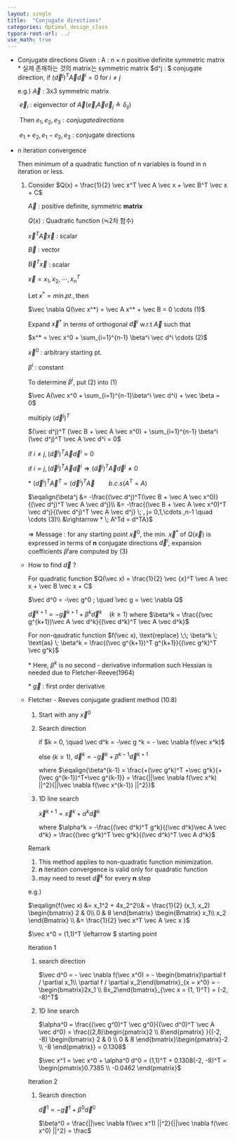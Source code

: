 ```yaml
---
layout: single
title:  "Conjugate directions"
categories: Optimal_design_class
typora-root-url: ../
use_math: true
---
```


- Conjugate directions
  Given : A : $n \times n$ positive definite symmetric matrix
  &#42; 실제 존재하는 것의 matrix는 symmetric matrix
  $d^j : $ conjugate direction, if $(\vec d^j)^T \vec A \vec d^i = 0 \; \text{for} \; i \neq j$

  e.g.)  $\vec A$ : 3x3 symmetric matrix

  ​	$\vec e_i$ : eigenvector of $\vec A (\vec e_i \vec A \vec e_j \triangleq \delta_{ij})$

  ​	Then $e_1, e_2, e_3 : conjugate directions$

  ​	$e_1 + e_2, e_1 - e_2, e_3$ : conjugate directions

- n iteration convergence

  Then minimum of a quadratic function of n variables is found in n iteration or less.

  1. Consider $Q(x) = \frac{1}{2} \vec x^T \vec A \vec x + \vec B^T \vec x + C$

     $\vec A$ : positive definite, symmetric **matrix**

     $Q(x)$ : Quadratic function ($\fallingdotseq$2차 함수)

     $\vec x^T \vec A \vec x$ : scalar

     $\vec B$ : vector 

     $\vec B^T \vec x$ : scalar

     $\vec x = {x_1, x_2, \cdots , x_n}^T$

     Let $x^* = min. pt. , \text{then}$

     $\vec \nabla Q(\vec x^*) = \vec A x^* + \vec B = 0 \cdots (1)$

     Expand $\vec x^*$ in terms of orthogonal $\vec d^i$ w.r.t $\vec A$ such that

     $x^* = \vec x^0 + \sum_{i=1}^{n-1} \beta^i \vec d^i \cdots (2)$

     $\vec x^0$ : arbitrary starting pt.

     $\beta^i$ : constant

     To determine $\beta^i$, put (2) into (1)

     $\vec A(\vec x^0 + \sum_{i=1}^{n-1}\beta^i \vec d^i) + \vec \beta = 0$

     multiply $(\vec d^j)^T$

     $(\vec d^j)^T (\vec B + \vec A \vec x^0) + \sum_{i=1}^{n-1} \beta^i  (\vec d^j)^T \vec A \vec d^i = 0$

     if $i \neq j, (\vec d^j)^T \vec A \vec d^i = 0$

     if $i = j, (\vec d^j)^T \vec A \vec d^i \Rightarrow (\vec d^j)^T \vec A \vec d^j \neq 0$

     &#42; $(\vec d^i)^T \vec A^T = (\vec d^i)^T\vec A \qquad   b.c.s (A^T = A)$

     $\eqalign{\beta^j &= -\frac{(\vec d^j)^T(\vec B + \vec A \vec x^0)}{(\vec d^j)^T \vec A \vec d^j}\\
     &= -\frac{(\vec B + \vec A \vec x^0)^T \vec d^j}{(\vec d^j)^T \vec A \vec d^j} \; , j= 0,1,\cdots ,n-1 \quad \cdots (3)\\
     &\rightarrow * \; A^Td = d^TA}$
     
     $\Rightarrow$ Message : for any starting point $\vec x^0$, the min. $\vec x^*$ of $Q(\vec x)$ is expressed in terms of **n** conjugate directions $\vec d^i$, expansion coefficients $\beta^i$are computed by (3)
  
  - How to find $\vec d$ ?
  
    For quadratic function $Q(\vec x) = \frac{1}{2} \vec {x}^T \vec A \vec x + \vec B \vec x + C$
  
    $\vec d^0 = -\vec g^0 ; \quad \vec g = \vec \nabla Q$
  
    $\vec d^{k+1} = -\vec g^{k+1} + \beta^k\vec d^k \quad (k \geq 1)$
    where $\beta^k = \frac{(\vec g^{k+1})\vec A \vec d^k}{(\vec d^k)^T \vec A \vec d^k}$
  
    For non-qaudratic function $f(\vec x), \text{replace} \;\; \beta^k \; \text{as} \; \beta^k = \frac{(\vec g^{k+1})^T g^{k+1}}{(\vec g^k)^T \vec g^k}$
  
    &#42; Here, $\beta^k$ is no second - derivative information such Hessian is needed due to Fletcher-Reeve(1964)
  
    &#42; $\vec g$ : first order derivative
  
  - Fletcher - Reeves conjugate gradient method (10.8)
  
    1. Start with any $\vec x^0$
  
    2. Search direction
  
       if $k = 0, \quad \vec d^k = -\vec g ^k = - \vec \nabla f(\vec x^k)$
  
       else ($k \geq 1$), $\vec d^k = -\vec g^k + \beta^{k-1} \vec d^{k+1}$
  
       where $\eqalign{\beta^{k-1} = \frac{+(\vec g^k)^T +\vec g^k}{+(\vec g^{k-1})^T+\vec g^{k-1}} = \frac{||\vec \nabla f(\vec x^k) ||^2}{||\vec \nabla f(\vec x^{k-1}) ||^2}}$
  
    3. 1D line search
  
       $\vec x^{k+1} = \vec x^k + \alpha^k \vec d^k$
  
       where $\alpha^k = -\frac{(\vec d^k)^T g^k}{(\vec d^k)\vec A \vec d^k} = \frac{(\vec g^k)^T \vec g^k}{(\vec d^k)^T \vec A d^k}$
  
    Remark
  
    1. This method applies to non-quadratic function minimization.
    2. **n** iteration convergence is valid only for quadratic function
    3. may need to reset $\vec d^k$ for every **n** step
  
    
  
    e.g.) 
  
    $\eqalign{f(\vec x) &= x_1^2 + 4x_2^2\\& = \frac{1}{2} (x_1, x_2) \begin{bmatrix} 2 & 0\\ 0 & 8 \end{bmatrix} \begin{Bmatrix} x_1\\ x_2 \end{Bmatrix} \\
    &= \frac{1}{2} \vec x^T \vec A \vec x }$
  
    $\vec x^0 = (1,1)^T \leftarrow $ starting point 
  
    Iteration 1
  
    1. search direction
  
       $\vec d^0 = - \vec \nabla f(\vec x^0) = - \begin{bmatrix}\partial f / \partial x_1\\ \partial f / \partial x_2\end{bmatrix}_{x = x^0} = - \begin{bmatrix}2x_1 \\ 8x_2\end{bmatrix}_{\vec x = (1, 1)^T} = (-2, -8)^T$
  
    2. 1D line search
  
       $\alpha^0 = \frac{(\vec g^0)^T \vec g^0}{(\vec d^0)^T \vec A \vec d^0} = \frac{(2,8)\begin{pmatrix}2 \\ 8\end{pmatrix} }{(-2, -8) \begin{bmatrix} 2 & 0 \\ 0 & 8 \end{bmatrix}\begin{pmatrix}-2 \\ -8 \end{pmatrix}} = 0.1308$
  
       $\vec x^1 = \vec x^0 + \alpha^0 d^0 = (1,1)^T + 0.1308(-2, -8)^T = \begin{pmatrix}0.7385 \\ -0.0462 \end{pmatrix}$
  
    Iteration 2
  
    1. Search direction
    
       $\vec d^1 = -\vec g^1 + \beta^0 \vec d^0$
    
       $\beta^0 = \frac{||\vec \nabla  f(\vec x^1) ||^2}{||\vec \nabla f(\vec x^0) ||^2} = \frac$
    
       